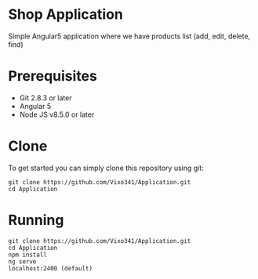 # Shop Application
Simple Angular5 application where we have products list (add, edit, delete, find)


# Prerequisites
* Git 2.8.3 or later
* Angular 5
* Node JS v8.5.0 or later



# Clone
To get started you can simply clone this repository using git:

```
git clone https://github.com/Vixo341/Application.git
cd Application
```

# Running
```
git clone https://github.com/Vixo341/Application.git
cd Application
npm install
ng serve
localhost:2400 (default)
```
